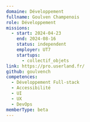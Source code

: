 ```yaml
---
domaine: Développement
fullname: Goulven Champenois
role: Développement
missions:
  - start: 2024-04-23
    end: 2024-08-16
    status: independent
    employer: UT7
    startups:
      - collectif_objets
link: https://pro.userland.fr/
github: goulvench
competences:
  - Développement Full-stack
  - Accessibilité
  - UI
  - UX
  - DevOps
memberType: beta
---
```

